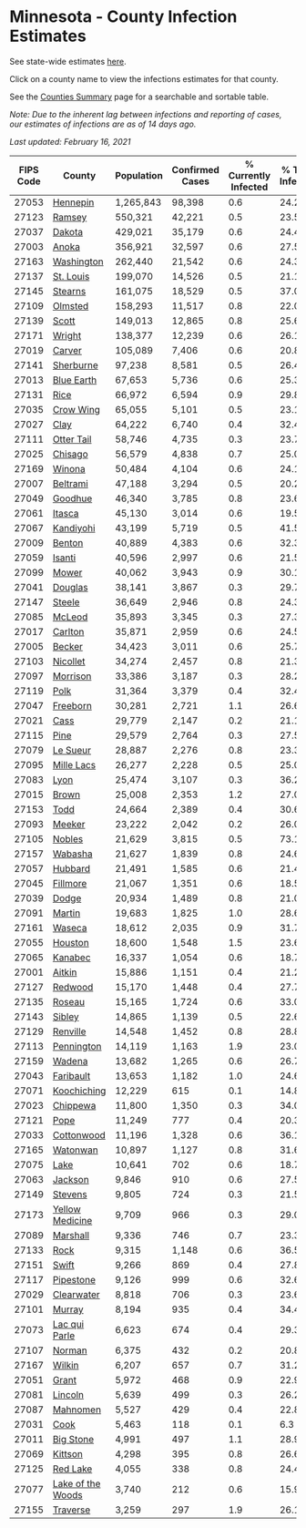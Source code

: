 # Minnesota - County Infection Estimates

See state-wide estimates [here](/infections/us-mn).

Click on a county name to view the infections estimates for that county.

See the [Counties Summary](/infections/summary-counties) page for a searchable and sortable table.

*Note: Due to the inherent lag between infections and reporting of cases, our estimates of infections are as of 14 days ago.*

*Last updated: February 16, 2021*

|   FIPS Code |                                 County |   Population |   Confirmed Cases |   % Currently Infected |   % Total Infected |
|-------------|----------------------------------------|--------------|-------------------|------------------------|--------------------|
|       27053 |                   [Hennepin](hennepin) |    1,265,843 |            98,398 |                    0.6 |               24.2 |
|       27123 |                       [Ramsey](ramsey) |      550,321 |            42,221 |                    0.5 |               23.5 |
|       27037 |                       [Dakota](dakota) |      429,021 |            35,179 |                    0.6 |               24.4 |
|       27003 |                         [Anoka](anoka) |      356,921 |            32,597 |                    0.6 |               27.5 |
|       27163 |               [Washington](washington) |      262,440 |            21,542 |                    0.6 |               24.3 |
|       27137 |                 [St. Louis](st.-louis) |      199,070 |            14,526 |                    0.5 |               21.1 |
|       27145 |                     [Stearns](stearns) |      161,075 |            18,529 |                    0.5 |               37.0 |
|       27109 |                     [Olmsted](olmsted) |      158,293 |            11,517 |                    0.8 |               22.0 |
|       27139 |                         [Scott](scott) |      149,013 |            12,865 |                    0.8 |               25.6 |
|       27171 |                       [Wright](wright) |      138,377 |            12,239 |                    0.6 |               26.1 |
|       27019 |                       [Carver](carver) |      105,089 |             7,406 |                    0.6 |               20.8 |
|       27141 |                 [Sherburne](sherburne) |       97,238 |             8,581 |                    0.5 |               26.4 |
|       27013 |               [Blue Earth](blue-earth) |       67,653 |             5,736 |                    0.6 |               25.3 |
|       27131 |                           [Rice](rice) |       66,972 |             6,594 |                    0.9 |               29.8 |
|       27035 |                 [Crow Wing](crow-wing) |       65,055 |             5,101 |                    0.5 |               23.1 |
|       27027 |                           [Clay](clay) |       64,222 |             6,740 |                    0.4 |               32.4 |
|       27111 |               [Otter Tail](otter-tail) |       58,746 |             4,735 |                    0.3 |               23.7 |
|       27025 |                     [Chisago](chisago) |       56,579 |             4,838 |                    0.7 |               25.0 |
|       27169 |                       [Winona](winona) |       50,484 |             4,104 |                    0.6 |               24.1 |
|       27007 |                   [Beltrami](beltrami) |       47,188 |             3,294 |                    0.5 |               20.2 |
|       27049 |                     [Goodhue](goodhue) |       46,340 |             3,785 |                    0.8 |               23.6 |
|       27061 |                       [Itasca](itasca) |       45,130 |             3,014 |                    0.6 |               19.5 |
|       27067 |                 [Kandiyohi](kandiyohi) |       43,199 |             5,719 |                    0.5 |               41.5 |
|       27009 |                       [Benton](benton) |       40,889 |             4,383 |                    0.6 |               32.3 |
|       27059 |                       [Isanti](isanti) |       40,596 |             2,997 |                    0.6 |               21.5 |
|       27099 |                         [Mower](mower) |       40,062 |             3,943 |                    0.9 |               30.1 |
|       27041 |                     [Douglas](douglas) |       38,141 |             3,867 |                    0.3 |               29.7 |
|       27147 |                       [Steele](steele) |       36,649 |             2,946 |                    0.8 |               24.3 |
|       27085 |                       [McLeod](mcleod) |       35,893 |             3,345 |                    0.3 |               27.3 |
|       27017 |                     [Carlton](carlton) |       35,871 |             2,959 |                    0.6 |               24.5 |
|       27005 |                       [Becker](becker) |       34,423 |             3,011 |                    0.6 |               25.7 |
|       27103 |                   [Nicollet](nicollet) |       34,274 |             2,457 |                    0.8 |               21.3 |
|       27097 |                   [Morrison](morrison) |       33,386 |             3,187 |                    0.3 |               28.2 |
|       27119 |                           [Polk](polk) |       31,364 |             3,379 |                    0.4 |               32.4 |
|       27047 |                   [Freeborn](freeborn) |       30,281 |             2,721 |                    1.1 |               26.6 |
|       27021 |                           [Cass](cass) |       29,779 |             2,147 |                    0.2 |               21.1 |
|       27115 |                           [Pine](pine) |       29,579 |             2,764 |                    0.3 |               27.5 |
|       27079 |                   [Le Sueur](le-sueur) |       28,887 |             2,276 |                    0.8 |               23.3 |
|       27095 |               [Mille Lacs](mille-lacs) |       26,277 |             2,228 |                    0.5 |               25.0 |
|       27083 |                           [Lyon](lyon) |       25,474 |             3,107 |                    0.3 |               36.2 |
|       27015 |                         [Brown](brown) |       25,008 |             2,353 |                    1.2 |               27.0 |
|       27153 |                           [Todd](todd) |       24,664 |             2,389 |                    0.4 |               30.6 |
|       27093 |                       [Meeker](meeker) |       23,222 |             2,042 |                    0.2 |               26.0 |
|       27105 |                       [Nobles](nobles) |       21,629 |             3,815 |                    0.5 |               73.1 |
|       27157 |                     [Wabasha](wabasha) |       21,627 |             1,839 |                    0.8 |               24.6 |
|       27057 |                     [Hubbard](hubbard) |       21,491 |             1,585 |                    0.6 |               21.4 |
|       27045 |                   [Fillmore](fillmore) |       21,067 |             1,351 |                    0.6 |               18.5 |
|       27039 |                         [Dodge](dodge) |       20,934 |             1,489 |                    0.8 |               21.0 |
|       27091 |                       [Martin](martin) |       19,683 |             1,825 |                    1.0 |               28.6 |
|       27161 |                       [Waseca](waseca) |       18,612 |             2,035 |                    0.9 |               31.7 |
|       27055 |                     [Houston](houston) |       18,600 |             1,548 |                    1.5 |               23.6 |
|       27065 |                     [Kanabec](kanabec) |       16,337 |             1,054 |                    0.6 |               18.7 |
|       27001 |                       [Aitkin](aitkin) |       15,886 |             1,151 |                    0.4 |               21.2 |
|       27127 |                     [Redwood](redwood) |       15,170 |             1,448 |                    0.4 |               27.7 |
|       27135 |                       [Roseau](roseau) |       15,165 |             1,724 |                    0.6 |               33.0 |
|       27143 |                       [Sibley](sibley) |       14,865 |             1,139 |                    0.5 |               22.6 |
|       27129 |                   [Renville](renville) |       14,548 |             1,452 |                    0.8 |               28.8 |
|       27113 |               [Pennington](pennington) |       14,119 |             1,163 |                    1.9 |               23.0 |
|       27159 |                       [Wadena](wadena) |       13,682 |             1,265 |                    0.6 |               26.7 |
|       27043 |                 [Faribault](faribault) |       13,653 |             1,182 |                    1.0 |               24.6 |
|       27071 |             [Koochiching](koochiching) |       12,229 |               615 |                    0.1 |               14.8 |
|       27023 |                   [Chippewa](chippewa) |       11,800 |             1,350 |                    0.3 |               34.0 |
|       27121 |                           [Pope](pope) |       11,249 |               777 |                    0.4 |               20.3 |
|       27033 |               [Cottonwood](cottonwood) |       11,196 |             1,328 |                    0.6 |               36.1 |
|       27165 |                   [Watonwan](watonwan) |       10,897 |             1,127 |                    0.8 |               31.6 |
|       27075 |                           [Lake](lake) |       10,641 |               702 |                    0.6 |               18.7 |
|       27063 |                     [Jackson](jackson) |        9,846 |               910 |                    0.6 |               27.5 |
|       27149 |                     [Stevens](stevens) |        9,805 |               724 |                    0.3 |               21.5 |
|       27173 |     [Yellow Medicine](yellow-medicine) |        9,709 |               966 |                    0.3 |               29.0 |
|       27089 |                   [Marshall](marshall) |        9,336 |               746 |                    0.7 |               23.3 |
|       27133 |                           [Rock](rock) |        9,315 |             1,148 |                    0.6 |               36.5 |
|       27151 |                         [Swift](swift) |        9,266 |               869 |                    0.4 |               27.8 |
|       27117 |                 [Pipestone](pipestone) |        9,126 |               999 |                    0.6 |               32.6 |
|       27029 |               [Clearwater](clearwater) |        8,818 |               706 |                    0.3 |               23.6 |
|       27101 |                       [Murray](murray) |        8,194 |               935 |                    0.4 |               34.4 |
|       27073 |         [Lac qui Parle](lac-qui-parle) |        6,623 |               674 |                    0.4 |               29.3 |
|       27107 |                       [Norman](norman) |        6,375 |               432 |                    0.2 |               20.8 |
|       27167 |                       [Wilkin](wilkin) |        6,207 |               657 |                    0.7 |               31.2 |
|       27051 |                         [Grant](grant) |        5,972 |               468 |                    0.9 |               22.9 |
|       27081 |                     [Lincoln](lincoln) |        5,639 |               499 |                    0.3 |               26.2 |
|       27087 |                   [Mahnomen](mahnomen) |        5,527 |               429 |                    0.4 |               22.8 |
|       27031 |                           [Cook](cook) |        5,463 |               118 |                    0.1 |                6.3 |
|       27011 |                 [Big Stone](big-stone) |        4,991 |               497 |                    1.1 |               28.9 |
|       27069 |                     [Kittson](kittson) |        4,298 |               395 |                    0.8 |               26.6 |
|       27125 |                   [Red Lake](red-lake) |        4,055 |               338 |                    0.8 |               24.4 |
|       27077 | [Lake of the Woods](lake-of-the-woods) |        3,740 |               212 |                    0.6 |               15.9 |
|       27155 |                   [Traverse](traverse) |        3,259 |               297 |                    1.9 |               26.1 |